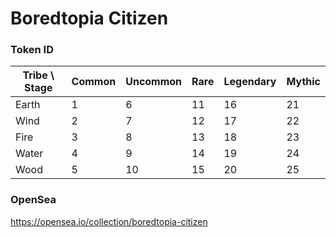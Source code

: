 # Boredtopia Citizen

### Token ID

| Tribe \ Stage | Common | Uncommon | Rare | Legendary | Mythic |
| ------------- | ------ | -------- | ---- | --------- | ------ |
| Earth         | 1      | 6        | 11   | 16        | 21     |
| Wind          | 2      | 7        | 12   | 17        | 22     |
| Fire          | 3      | 8        | 13   | 18        | 23     |
| Water         | 4      | 9        | 14   | 19        | 24     |
| Wood          | 5      | 10       | 15   | 20        | 25     |

### OpenSea

https://opensea.io/collection/boredtopia-citizen
